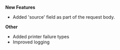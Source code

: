 **New Features**

* Added 'source' field as part of the request body. 

**Other**

* Added printer failure types
* Improved logging
